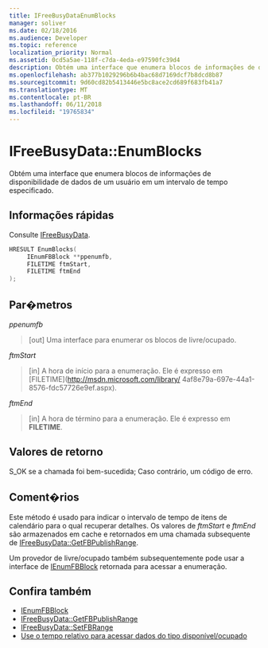 ```yaml
---
title: IFreeBusyDataEnumBlocks
manager: soliver
ms.date: 02/18/2016
ms.audience: Developer
ms.topic: reference
localization_priority: Normal
ms.assetid: 0cd5a5ae-118f-c7da-4eda-e97590fc39d4
description: Obtém uma interface que enumera blocos de informações de disponibilidade de dados de um usuário em um intervalo de tempo especificado.
ms.openlocfilehash: ab377b1029296b6b4bac68d7169dcf7b8dcd8b87
ms.sourcegitcommit: 9d60cd82b5413446e5bc8ace2cd689f683fb41a7
ms.translationtype: MT
ms.contentlocale: pt-BR
ms.lasthandoff: 06/11/2018
ms.locfileid: "19765834"
---
```

# <a name="ifreebusydataenumblocks"></a>IFreeBusyData::EnumBlocks

Obtém uma interface que enumera blocos de informações de disponibilidade de dados de um usuário em um intervalo de tempo especificado.
  
## <a name="quick-info"></a>Informações rápidas

Consulte [IFreeBusyData](ifreebusydata.md).
  
```cpp
HRESULT EnumBlocks( 
     IEnumFBBlock **ppenumfb,  
     FILETIME ftmStart, 
     FILETIME ftmEnd 
);

```

## <a name="parameters"></a>Par�metros

_ppenumfb_
  
> [out] Uma interface para enumerar os blocos de livre/ocupado.
    
_ftmStart_
  
> [in] A hora de início para a enumeração. Ele é expresso em [FILETIME](http://msdn.microsoft.com/library/ 4af8e79a-697e-44a1-8576-fdc57726e9ef.aspx).
    
_ftmEnd_
  
> [in] A hora de término para a enumeração. Ele é expresso em **FILETIME**. 
    
## <a name="return-values"></a>Valores de retorno

S_OK se a chamada foi bem-sucedida; Caso contrário, um código de erro.
  
## <a name="remarks"></a>Coment�rios

Este método é usado para indicar o intervalo de tempo de itens de calendário para o qual recuperar detalhes. Os valores de *ftmStart* e *ftmEnd* são armazenados em cache e retornados em uma chamada subsequente de [IFreeBusyData::GetFBPublishRange](ifreebusydata-getfbpublishrange.md).
  
Um provedor de livre/ocupado também subsequentemente pode usar a interface de [IEnumFBBlock](ienumfbblock.md) retornada para acessar a enumeração. 
  
## <a name="see-also"></a>Confira também

- [IEnumFBBlock](ienumfbblock.md)
- [IFreeBusyData::GetFBPublishRange](ifreebusydata-getfbpublishrange.md)
- [IFreeBusyData::SetFBRange](ifreebusydata-setfbrange.md)
- [Use o tempo relativo para acessar dados do tipo disponível/ocupado](how-to-use-relative-time-to-access-free-busy-data.md)


